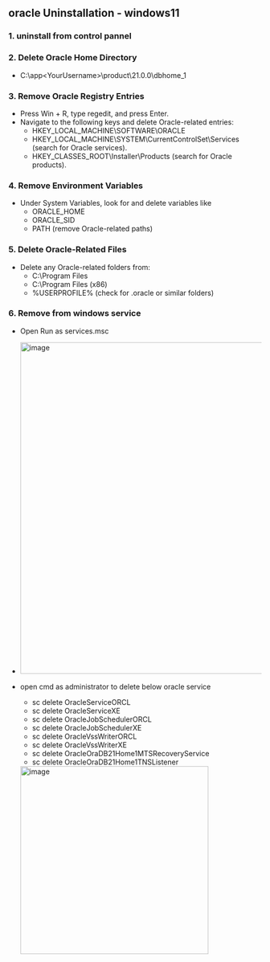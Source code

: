 ## oracle Uninstallation - windows11

### 1. uninstall from control pannel

### 2. Delete Oracle Home Directory
  - C:\app\<YourUsername>\product\21.0.0\dbhome_1

### 3. Remove Oracle Registry Entries
  - Press Win + R, type regedit, and press Enter.
  - Navigate to the following keys and delete Oracle-related entries:
      - HKEY_LOCAL_MACHINE\SOFTWARE\ORACLE
      - HKEY_LOCAL_MACHINE\SYSTEM\CurrentControlSet\Services (search for Oracle services).
      - HKEY_CLASSES_ROOT\Installer\Products (search for Oracle products).

### 4. Remove Environment Variables
  - Under System Variables, look for and delete variables like
      - ORACLE_HOME
      - ORACLE_SID
      - PATH (remove Oracle-related paths)

### 5. Delete Oracle-Related Files
  - Delete any Oracle-related folders from:
      - C:\Program Files
      - C:\Program Files (x86)
      - %USERPROFILE% (check for .oracle or similar folders)
    
### 6. Remove from windows service
 - Open Run as services.msc
 - 
     <img width="660" alt="image" src="https://github.com/user-attachments/assets/a49cc372-366a-4d4e-8c9d-40f5aac54bd8" />

 - open cmd as administrator to delete below oracle service

   - sc delete OracleServiceORCL
   - sc delete OracleServiceXE
   - sc delete OracleJobSchedulerORCL
   - sc delete OracleJobSchedulerXE
   - sc delete OracleVssWriterORCL
   - sc delete OracleVssWriterXE
   - sc delete OracleOraDB21Home1MTSRecoveryService
   - sc delete OracleOraDB21Home1TNSListener
     
   <img width="374" alt="image" src="https://github.com/user-attachments/assets/829d16ff-ca47-4282-8d17-68cfdd47a53e" />

   
